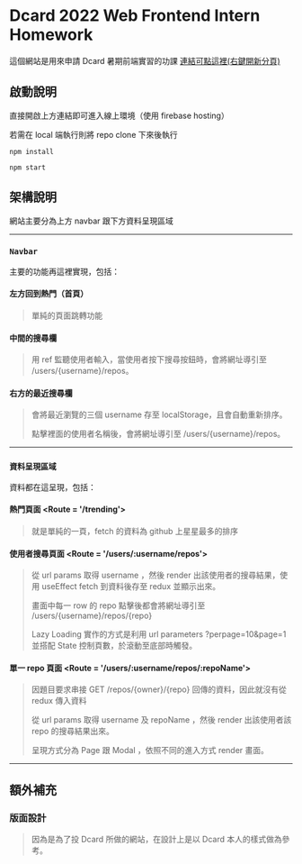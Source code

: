 # Dcard 2022 Web Frontend Intern Homework

這個網站是用來申請 Dcard 暑期前端實習的功課
[連結可點這裡(右鍵開新分頁)](https://dcard-hw.chiendavid.com/)

## 啟動說明

直接開啟上方連結即可進入線上環境（使用 firebase hosting）

若需在 local 端執行則將 repo clone 下來後執行

```
npm install

npm start
```

## 架構說明

網站主要分為上方 navbar 跟下方資料呈現區域
***
### `Navbar`
主要的功能再這裡實現，包括：

#### 左方回到熱門（首頁）
> 單純的頁面跳轉功能
#### 中間的搜尋欄
> 用 ref 監聽使用者輸入，當使用者按下搜尋按鈕時，會將網址導引至 /users/{username}/repos。
>
#### 右方的最近搜尋欄
>會將最近瀏覽的三個 username 存至 localStorage，且會自動重新排序。
>
> 點擊裡面的使用者名稱後，會將網址導引至 /users/{username}/repos。
***
### `資料呈現區域`
資料都在這呈現，包括：
#### 熱門頁面 <Route = '/trending'>
> 就是單純的一頁，fetch 的資料為 github 上星星最多的排序
#### 使用者搜尋頁面 <Route = '/users/:username/repos'>
> 從 url params 取得 username ，然後 render 出該使用者的搜尋結果，使用 useEffect fetch 到資料後存至 redux 並顯示出來。
>
> 畫面中每一 row 的 repo 點擊後都會將網址導引至 /users/{username}/repos/{repo}
>
> Lazy Loading 實作的方式是利用 url parameters ?perpage=10&page=1 並搭配 State 控制頁數，於滾動至底部時觸發。
#### 單一 repo 頁面 <Route = '/users/:username/repos/:repoName'>
> 因題目要求串接 GET /repos/{owner}/{repo} 回傳的資料，因此就沒有從 redux 傳入資料
>
> 從 url params 取得 username 及 repoName ，然後 render 出該使用者該 repo 的搜尋結果出來。
>
> 呈現方式分為 Page 跟 Modal ，依照不同的進入方式 render 畫面。
***
## 額外補充
### 版面設計
> 因為是為了投 Dcard 所做的網站，在設計上是以 Dcard 本人的樣式做為參考。